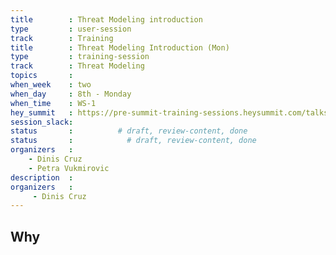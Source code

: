 ```yaml
---
title        : Threat Modeling introduction
type         : user-session
track        : Training
title        : Threat Modeling Introduction (Mon)
type         : training-session
track        : Threat Modeling
topics       : 
when_week    : two
when_day     : 8th - Monday
when_time    : WS-1
hey_summit   : https://pre-summit-training-sessions.heysummit.com/talks/threat-modelling-first-aid-an-introduction-to-threat-modelling-and-risk
session_slack:
status       :          # draft, review-content, done
status       :            # draft, review-content, done
organizers   :
    - Dinis Cruz
    - Petra Vukmirovic
description  : 
organizers   :
     - Dinis Cruz
---
```

## Why
